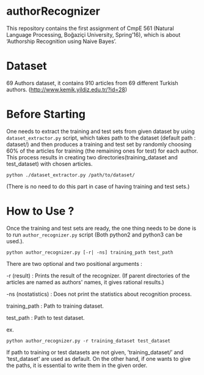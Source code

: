 # authorRecognizer

This repository contains the first assignment of CmpE 561 (Natural Language Processing, Boğaziçi University, Spring’16), which is about ‘Authorship Recognition using Naive Bayes’.

# Dataset

 69 Authors dataset, it contains 910 articles from 69 different Turkish authors. (http://www.kemik.yildiz.edu.tr/?id=28)

# Before Starting

One needs to extract the training and test sets from given dataset by using `dataset_extractor.py` script, which takes path to the dataset (default path : dataset/) and then produces a training and test set by randomly choosing 60% of the articles for training (the remaining ones for test) for each author. This process results in creating two directories(training_dataset and test_dataset) with chosen articles.

`python ./dataset_extractor.py /path/to/dataset/`

(There is no need to do this part in case of having training and test sets.)

# How to Use ?

Once the training and test sets are ready, the one thing needs to be done is to run `author_recognizer.py` script (Both python2 and python3 can be used.).

`python author_recognizer.py [-r| -ns] training_path test_path`

There are two optional and two positional arguments :

-r (result) 		: Prints the result of the recognizer. (If parent directories of the articles are named as authors' names, it gives rational results.)

-ns (nostatistics) 	: Does not print the statistics about recognition process.

training_path 		: Path to training dataset.

test_path		: Path to test dataset.

ex.

`python author_recognizer.py -r training_dataset test_dataset`

If path to training or test datasets are not given, ’training_dataset/’ and ‘test_dataset’ are used as default. On the other hand, if one wants to give the paths, it is essential to write them in the given order.